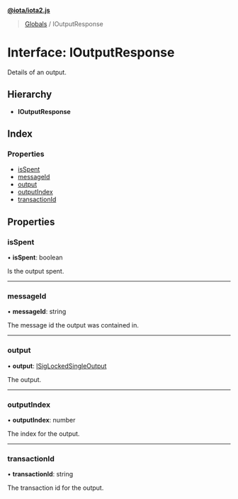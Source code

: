 **[@iota/iota2.js](../README.md)**

> [Globals](../README.md) / IOutputResponse

# Interface: IOutputResponse

Details of an output.

## Hierarchy

* **IOutputResponse**

## Index

### Properties

* [isSpent](ioutputresponse.md#isspent)
* [messageId](ioutputresponse.md#messageid)
* [output](ioutputresponse.md#output)
* [outputIndex](ioutputresponse.md#outputindex)
* [transactionId](ioutputresponse.md#transactionid)

## Properties

### isSpent

•  **isSpent**: boolean

Is the output spent.

___

### messageId

•  **messageId**: string

The message id the output was contained in.

___

### output

•  **output**: [ISigLockedSingleOutput](isiglockedsingleoutput.md)

The output.

___

### outputIndex

•  **outputIndex**: number

The index for the output.

___

### transactionId

•  **transactionId**: string

The transaction id for the output.
